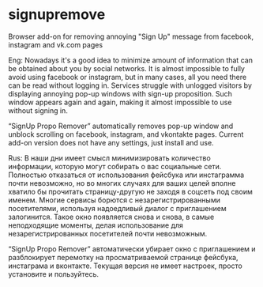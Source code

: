 # signupremove
Browser add-on for removing annoying "Sign Up" message from facebook, instagram and vk.com pages

Eng:
Nowadays it's a good idea to minimize amount of information that can be obtained about you by social networks. It is almost impossible to fully avoid using facebook or instagram, but in many cases, all you need there can be read without logging in. Services struggle with unlogged visitors by displaying annoying pop-up windows with sign-up proposition. Such window appears again and again, making it almost impossible to use without signing in.

“SignUp Propo Remover” automatically removes pop-up window and unblock scrolling on facebook, instagram, and vkontakte pages. Current add-on version does not have any settings, just install and use.

Rus:
В наши дни имеет смысл минимизировать количество информации, которую могут собирать о вас социальные сети. Полностью отказаться от использования фейсбука или инстаграмма почти невозможно, но во многих случаях для ваших целей вполне хватило бы прочитать страницу-другую не заходя в соцсеть под своим именем. Многие сервисы борются с незарегистрированными посетителями, используя надоедливый диалог с приглашением залогинится. Такое окно появляется снова и снова, в самые неподходящие моменты, делая использование для незарегистрированных посетителей почти невозможным.

“SignUp Propo Remover” автоматически убирает окно с приглашением и разблокирует перемотку на просматриваемой странице фейсбука, инстаграма и вконтакте. Текущая версия не имеет настроек, просто установите и пользуйтесь.
